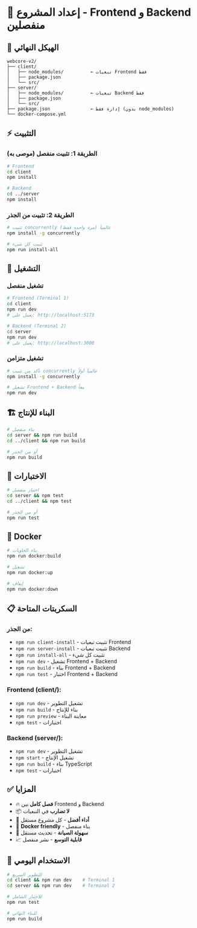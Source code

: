# 🚀 إعداد المشروع - Frontend و Backend منفصلين

## 📁 **الهيكل النهائي**

```
webcore-v2/
├── client/
│   ├── node_modules/          ← تبعيات Frontend فقط
│   ├── package.json
│   └── src/
├── server/
│   ├── node_modules/          ← تبعيات Backend فقط
│   ├── package.json
│   └── src/
├── package.json               ← إدارة فقط (بدون node_modules)
└── docker-compose.yml
```

## ⚡ **التثبيت**

### الطريقة 1: تثبيت منفصل (موصى به)

```bash
# Frontend
cd client
npm install

# Backend  
cd ../server
npm install
```

### الطريقة 2: تثبيت من الجذر

```bash
# تثبيت concurrently عالمياً (مرة واحدة فقط)
npm install -g concurrently

# تثبيت كل شيء
npm run install-all
```

## 🚀 **التشغيل**

### تشغيل منفصل

```bash
# Frontend (Terminal 1)
cd client
npm run dev
# يعمل على: http://localhost:5173

# Backend (Terminal 2)
cd server
npm run dev
# يعمل على: http://localhost:3000
```

### تشغيل متزامن

```bash
# تأكد من تثبيت concurrently عالمياً أولاً
npm install -g concurrently

# تشغيل Frontend + Backend معاً
npm run dev
```

## 🏗️ **البناء للإنتاج**

```bash
# بناء منفصل
cd server && npm run build
cd ../client && npm run build

# أو من الجذر
npm run build
```

## 🧪 **الاختبارات**

```bash
# اختبار منفصل
cd server && npm test
cd ../client && npm test

# أو من الجذر
npm run test
```

## 🐳 **Docker**

```bash
# بناء الحاويات
npm run docker:build

# تشغيل
npm run docker:up

# إيقاف
npm run docker:down
```

## 📋 **السكربتات المتاحة**

### من الجذر:
- `npm run client-install` - تثبيت تبعيات Frontend
- `npm run server-install` - تثبيت تبعيات Backend  
- `npm run install-all` - تثبيت كل شيء
- `npm run dev` - تشغيل Frontend + Backend
- `npm run build` - بناء Frontend + Backend
- `npm run test` - اختبار Frontend + Backend

### Frontend (client/):
- `npm run dev` - تشغيل التطوير
- `npm run build` - بناء للإنتاج
- `npm run preview` - معاينة البناء
- `npm test` - اختبارات

### Backend (server/):
- `npm run dev` - تشغيل التطوير
- `npm start` - تشغيل الإنتاج
- `npm run build` - بناء TypeScript
- `npm test` - اختبارات

## ✅ **المزايا**

- 🔥 **فصل كامل** بين Frontend و Backend
- 📦 **لا تضارب** في التبعيات
- 🚀 **أداء أفضل** - كل مشروع مستقل
- 🐳 **Docker friendly** - بناء منفصل
- 🔧 **سهولة الصيانة** - تحديث مستقل
- 📈 **قابلية التوسع** - نشر منفصل

## 🎯 **الاستخدام اليومي**

```bash
# للتطوير السريع
cd client && npm run dev    # Terminal 1
cd server && npm run dev    # Terminal 2

# للاختبار الشامل  
npm run test

# للبناء النهائي
npm run build
```
